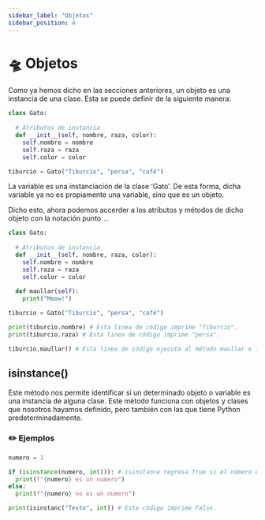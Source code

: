 ```yaml
---
sidebar_label: "Objetos"
sidebar_position: 4
---
```


# 🛸 Objetos

Como ya hemos dicho en las secciones anteriores, un objeto es una instancia de una clase. Esta se puede definir de la siguiente manera:

```python title="Ejemplo cómo definir un objeto"
class Gato:
	
  # Atributos de instancia
  def __init__(self, nombre, raza, color):
    self.nombre = nombre
    self.raza = raza
    self.color = color

tiburcio = Gato("Tiburcio", "persa", "café")
```

La variable es una instanciación de la clase ‘Gato’. De esta forma, dicha variable ya no es propiamente una variable, sino que es un objeto. 

Dicho esto, ahora podemos accerder a los atributos y métodos de dicho objeto con la notación punto `.`. 

```python title="Ejemplo cómo acceder a los atributos y métodos de un objeto con la notación punto"
class Gato:
	
  # Atributos de instancia
  def __init__(self, nombre, raza, color):
    self.nombre = nombre
    self.raza = raza
    self.color = color
  
  def maullar(self):
    print("Meow!")

tiburcio = Gato("Tiburcio", "persa", "café")

print(tiburcio.nombre) # Esta linea de código imprime "Tiburcio".
print(tiburcio.raza) # Esta linea de código imprime "persa".

tiburcio.maullar() # Esta linea de código ejecuta al método maullar e imprime "Meow!".
```

## isinstance()

Este método nos permite identificar si un determinado objeto o variable es una instancia de alguna clase. Este método funciona con objetos y clases que nosotros hayamos definido, pero también con las que tiene Python predeterminadamente.

### ✏️ Ejemplos

```python title="Ejemplo de isinstance()"
numero = 1

if (isinstance(numero, int))): # isinstance regresa True si el número es una instancia de "int".
  print(f"{numero} es un numero")
else:
  print(f"{numero} no es un numero")

print(isinstanc("Texto", int)) # Este código imprime False.
```
